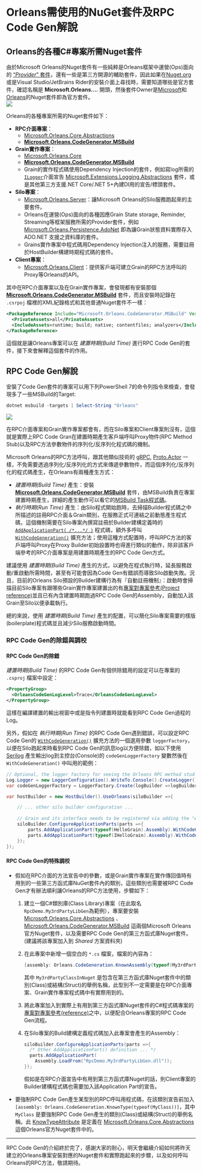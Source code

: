 
# Orleans需使用的NuGet套件及RPC Code Gen解說

## Orleans的各種C#專案所需Nuget套件

由於Microsoft Orleans的Nuget套件有一些純粹是Orleans框架中運營(Ops)面向的 [“*Provider*” 套件](https://learn.microsoft.com/dotnet/orleans/resources/nuget-packages#clustering-providers)，還有一些是第三方開源的輔助套件，因此如果在[Nuget.org](https://www.nuget.org)或是Visual Studio/JetBrains Rider的安裝介面上尋找時，需要知道哪些是官方套件，確認名稱是 **Microsoft.Orleans….** 開頭，然後套件Owner是[Microsoft](https://www.nuget.org/profiles/Microsoft)和[Orleans](https://www.nuget.org/profiles/Orleans)的Nuget套件即為官方套件。  
![](./official_orleans_nuget_packages.png)

Orleans的各種專案所需的Nuget套件如下：

- **RPC介面專案**：
  - [Microsoft.Orleans.Core.Abstractions](https://www.nuget.org/packages/Microsoft.Orleans.Core.Abstractions)
  - [**Microsoft.Orleans.CodeGenerator.MSBuild**](https://www.nuget.org/packages/Microsoft.Orleans.CodeGenerator.MSBuild)
- **Grain實作專案**：
  - [Microsoft.Orleans.Core](https://www.nuget.org/packages/Microsoft.Orleans.Core)
  - [**Microsoft.Orleans.CodeGenerator.MSBuild**](https://www.nuget.org/packages/Microsoft.Orleans.CodeGenerator.MSBuild)
  - Grain的實作程式碼使用Dependency Injection的套件，例如寫log所需的[`ILogger`](https://learn.microsoft.com/dotnet/api/microsoft.extensions.logging.ilogger?view=dotnet-plat-ext-6.0)介面宣告 [Microsoft.Extensions.Logging.Abstractions](https://wwww.nuget.org/packages/Microsoft.Extensions.Logging.Abstractions) 套件，或是其他第三方支援.NET Core/.NET 5+內建DI用的宣告/標頭套件。
- **Silo專案**：
  - [Microsoft.Orleans.Server](https://www.nuget.org/packages/Microsoft.Orleans.Server)：讓Microsoft Orleans的Silo服務跑起來的主要套件。
  - Orleans在運營(Ops)面向的各種因應Grain State storage, Reminder, Streaming等框架服務所需的Provider套件，例如 [Microsoft.Orleans.Persistence.AdoNet](https://www.nuget.org/packages/Microsoft.Orleans.Persistence.AdoNet) 即為讓Grain狀態資料實際存入 ADO.NET 支援之資料庫的套件。
  - Grains實作專案中程式碼用Dependency Injection注入的服務，需要註冊於HostBuilder構建時期程式碼的套件。
- **Client專案**：
  - [Microsoft.Orleans.Client](https://www.nuget.org/packages/Microsoft.Orleans.Client)：提供客戶端可建立Grain的RPC方法呼叫的Proxy等Orleans的API。

其中在RPC介面專案以及在Grain實作專案，會發現都有安裝那個 [**Microsoft.Orleans.CodeGenerator.MSBuild**](https://www.nuget.org/packages/Microsoft.Orleans.CodeGenerator.MSBuild) 套件，而且安裝時記錄在 `.csrpoj` 檔裡的XML紀錄格式和其他普通Nuget套件不一樣：

``` xml
<PackageReference Include="Microsoft.Orleans.CodeGenerator.MSBuild" Version="3.6.5">
  <PrivateAssets>all</PrivateAssets>
  <IncludeAssets>runtime; build; native; contentfiles; analyzers</IncludeAssets>
</PackageReference>
```

這個就是讓Orleans專案可以在 *建置時期(Build Time)* 進行RPC Code Gen的套件，接下來會解釋這個套件的作用。



## RPC Code Gen解說

安裝了Code Gen套件的專案可以用下列PowerShell 7的命令列指令來檢查，會發現多了一些MSBuild的Target:

``` powershell
dotnet msbuild -targets | Select-String "Orleans"
```

![](./orleans_code_gen_targets.png)

在RPC介面專案和Grain實作專案都會有，而在Silo專案和Client專案則沒有，這個就是實際上RPC Code Gran在建置時期產生客戶端呼叫Proxy物件(RPC Method Stub)以及RPC方法參數物件的序列化/反序列化程式碼的機制。

Microsoft Orleans的RPC方法呼叫，跟其他類似技術的 [gRPC](https://grpc.io/), [Proto.Actor](https://proto.actor/docs/what-is-protoactor/) 一樣，不免需要透過序列化/反序列化的方式來傳遞參數物件，而這個序列化/反序列化的程式碼產生，在Orleans有兩種產生方式：

- *建置時期(Build Time)* 產生：安裝 [**Microsoft.Orleans.CodeGenerator.MSBuild**](https://www.nuget.org/packages/Microsoft.Orleans.CodeGenerator.MSBuild) 套件，由MSBuild負責在專案建置時期產生，詳細的產生動作可以看它的[MSBuild Task程式碼](https://github.com/dotnet/orleans/blob/3.x/src/Orleans.CodeGenerator.MSBuild/build/Microsoft.Orleans.CodeGenerator.MSBuild.targets)。
- *執行時期(Run Time)* 產生：由Silo程式開始跑時，去掃描Builder程式碼之中所描述的註冊RPC介面＆Grain類別，在服務正式可連結之前動態產生程式碼，這個機制需要在Silo專案內撰寫註冊於Builder建構定義時的 [`AddApplicationPart( /*...*/ )`](https://learn.microsoft.com/dotnet/api/orleans.applicationpartmanagerextensions.addapplicationpart) 程式碼，額外多呼叫 [`WithCodeGeneration()`](https://learn.microsoft.com/dotnet/api/orleans.hosting.applicationpartmanagercodegenextensions.withcodegeneration) 擴充方法；使用這種方式配置時，呼叫RPC方法的客戶端呼叫Proxy在Proxy Builder初始設置時也得進行類似的動作，除非該客戶端參考的RPC介面專案是用建置時期產生的RPC Code Gen方式。

建議使用 *建置時期(Build Time)* 產生的方式，以避免在程式執行時，延長服務啟動/重啟動所需時間，甚至有可能會因為Code Gen有錯誤而導致Silo啟動失敗。況且，目前的Orleans Silo預設的Builder建構行為有『自動註冊機制』：啟動時會掃描目前Silo專案有跟哪些Grain實作專案建置出的有[專案對專案參考(Project reference)](https://learn.microsoft.com/visualstudio/ide/managing-references-in-a-project#project-to-project-references)並且已有內含建置時期跑過RPC Code Gen的Assembly，自動加入該Grain至Silo以便承載執行。

總的來說，使用 *建置時期(Build Time)* 產生的配置，可以簡化Silo專案需要的樣版(boilerplate)程式碼並且減少Silo服務啟動時間。

### RPC Code Gen的除錯與調校

#### RPC Code Gen的除錯

*建置時期(Build Time)* 的RPC Code Gen有個供除錯用的設定可以在專案的 `.csproj` 檔案中設定：

``` xml
<PropertyGroup>
  <OrleansCodeGenLogLevel>Trace</OrleansCodeGenLogLevel>
</PropertyGroup>
```

這樣在編譯建置的輸出視窗中或是指令列建置時就能看到RPC Code Gen過程的Log。

另外，假如在 *執行時期(Run Time)* 的RPC Code Gen遇到錯誤，可以設定RPC Code Gen的 [`WithCodeGeneration()`](https://learn.microsoft.com/dotnet/api/orleans.hosting.applicationpartmanagercodegenextensions.withcodegeneration) 擴充方法的一個選用參數 `loggerFactory`，以便在Silo跑起來時看到RPC Code Gen的訊息log以方便除錯，如以下使用 [Serilog](https://serilog.net/) 產生輸出log到主控台(Console)的 `codeGenLoggerFactory` 變數然後在 `WithCodeGeneration()` 中叫用的範例：

``` csharp
// Optional, the logger factory for seeing the Orleans RPC method stud code gen log.
Log.Logger = new LoggerConfiguration().WriteTo.Console().CreateLogger();
var codeGenLoggerFactory = LoggerFactory.Create(logBuilder =>logBuilder.AddSerilog());

var hostBuilder = new HostBuilder().UseOrleans(siloBuilder =>{

    // ... other silo builder configuration ...
   
    // Grain and its interface needs to be registered via adding the "ApplicationPart", and also assign the RPC method code generation strategy during host startup.
    siloBuilder.ConfigureApplicationParts(parts =>{
        parts.AddApplicationPart(typeof(HelloGrain).Assembly).WithCodeGeneration(loggerFactory: codeGenLoggerFactory);
        parts.AddApplicationPart(typeof(IHelloGrain).Assembly).WithCodeGeneration(loggerFactory: codeGenLoggerFactory);
    });
});
```



#### RPC Code Gen的特殊調校

- 假如在RPC介面的方法宣告中的參數，或是Grain實作專案在實作傳回值時有用到的一些第三方函式庫NuGet套件內的類別，這些類別也需要被RPC Code Gen才有辦法順利讓Orleans的RPC方法使用，步驟如下：
  1.  建立一個C#類別庫(Class Library)專案（在此取名`RpcDemo.My3rdPartyLibGen`為範例），專案要安裝 [Microsoft.Orleans.Core.Abstractions](https://www.nuget.org/packages/Microsoft.Orleans.Core.Abstractions) 、 [Microsoft.Orleans.CodeGenerator.MSBuild](https://www.nuget.org/packages/Microsoft.Orleans.CodeGenerator.MSBuild) 這兩個Microsoft Orleans官方Nuget套件，以及需要RPC Code Gen的第三方函式庫Nuget套件。  
      (建議將該專案加入到 *Shared* 方案資料夾)

  2.  在此專案中新增一個空白的 `*.cs` 檔案，檔案的內容為：

      ``` csharp
      [assembly: Orleans.CodeGeneration.KnownAssembly(typeof(My3rdPartyClassInNuget))]
      ```

      其中 `My3rdPartyClassInNuget` 是包含在第三方函式庫Nuget套件中的類別(Class)或結構(Struct)的舉例名稱，此型別不一定需要是在RPC介面專案、Grain實作專案程式碼中有實際用到的。

  3.  將此專案加入到實際上有用到第三方函式庫Nuget套件的C#程式碼專案的[專案對專案參考(reference)](https://learn.microsoft.com/visualstudio/ide/managing-references-in-a-project#project-to-project-references)之中，以便配合Orleans專案的RPC Code Gen流程。

  4.  在Silo專案的Build建構定義程式碼加入此專案會產生的Assembly：

      ``` csharp
      siloBuilder.ConfigureApplicationParts(parts =>{
        /* Other AddApplicationPart() definition ... */
        parts.AddApplicationPart(
          Assembly.LoadFrom("RpcDemo.My3rdPartyLibGen.dll"));
      });
      ```

      假如是在RPC介面宣告中有用到第三方函式庫Nuget的話，則Client專案的Builder建構程式碼也需要加入該Application Part的宣告。
- 要強制RPC Code Gen產生某型別的RPC呼叫用程式碼，在該類別宣告前加入`[assembly: Orleans.CodeGeneration.KnownType(typeof(MyClass))]`，其中 `MyClass` 是要強制RPC Code Gen產生的類別(Class)或結構(Struct)的舉例名稱。此 [KnowTypeAttribute](https://learn.microsoft.com/dotnet/api/orleans.codegeneration.knowntypeattribute) 是定義在 [Microsoft.Orleans.Core.Abstractions](https://www.nuget.org/packages/Microsoft.Orleans.Core.Abstractions) 這個Orleans官方Nuget套件中的。

------------------------------------------------------------------------

RPC Code Gen的介紹終於完了，感謝大家的耐心，明天會繼續介紹如何將昨天建立的Orleans專案安裝對應的Nuget套件和實際跑起來的步驟，以及如何呼叫Orleans的RPC方法，敬請期待。
